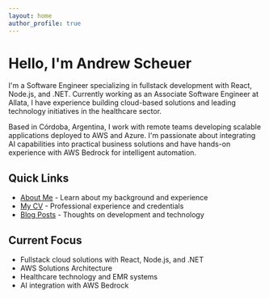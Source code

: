 ```yaml
---
layout: home
author_profile: true
---
```


# Hello, I'm Andrew Scheuer

I'm a Software Engineer specializing in fullstack development with React, Node.js, and .NET. Currently working as an Associate Software Engineer at Allata, I have experience building cloud-based solutions and leading technology initiatives in the healthcare sector.

Based in Córdoba, Argentina, I work with remote teams developing scalable applications deployed to AWS and Azure. I'm passionate about integrating AI capabilities into practical business solutions and have hands-on experience with AWS Bedrock for intelligent automation.

## Quick Links
- [About Me](/about/) - Learn about my background and experience
- [My CV](/cv/) - Professional experience and credentials  
- [Blog Posts](/blog/) - Thoughts on development and technology

## Current Focus
- Fullstack cloud solutions with React, Node.js, and .NET
- AWS Solutions Architecture
- Healthcare technology and EMR systems
- AI integration with AWS Bedrock 
